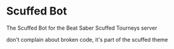 # Scuffed Bot
The Scuffed Bot for the Beat Saber Scuffed Tourneys server

don't complain about broken code, it's part of the scuffed theme
